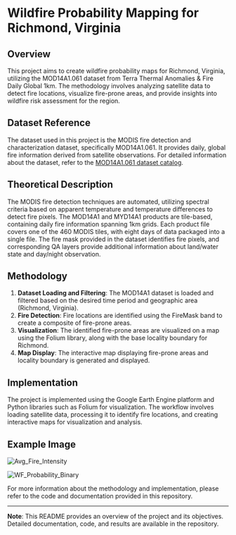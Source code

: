 # Wildfire Probability Mapping for Richmond, Virginia

## Overview
This project aims to create wildfire probability maps for Richmond, Virginia, utilizing the MOD14A1.061 dataset from Terra Thermal Anomalies & Fire Daily Global 1km. The methodology involves analyzing satellite data to detect fire locations, visualize fire-prone areas, and provide insights into wildfire risk assessment for the region.

## Dataset Reference
The dataset used in this project is the MODIS fire detection and characterization dataset, specifically MOD14A1.061. It provides daily, global fire information derived from satellite observations. For detailed information about the dataset, refer to the [MOD14A1.061 dataset catalog](https://developers.google.com/earth-engine/datasets/catalog/MODIS_061_MOD14A1#description).

## Theoretical Description
The MODIS fire detection techniques are automated, utilizing spectral criteria based on apparent temperature and temperature differences to detect fire pixels. The MOD14A1 and MYD14A1 products are tile-based, containing daily fire information spanning 1km grids. Each product file covers one of the 460 MODIS tiles, with eight days of data packaged into a single file. The fire mask provided in the dataset identifies fire pixels, and corresponding QA layers provide additional information about land/water state and day/night observation.

## Methodology
1. **Dataset Loading and Filtering**: The MOD14A1 dataset is loaded and filtered based on the desired time period and geographic area (Richmond, Virginia).
2. **Fire Detection**: Fire locations are identified using the FireMask band to create a composite of fire-prone areas.
3. **Visualization**: The identified fire-prone areas are visualized on a map using the Folium library, along with the base locality boundary for Richmond.
4. **Map Display**: The interactive map displaying fire-prone areas and locality boundary is generated and displayed.

## Implementation
The project is implemented using the Google Earth Engine platform and Python libraries such as Folium for visualization. The workflow involves loading satellite data, processing it to identify fire locations, and creating interactive maps for visualization and analysis.


## Example Image
![Avg_Fire_Intensity](https://ibb.co/J5pFZqK)

![WF_Probability_Binary](https://ibb.co/YQckT6L)

For more information about the methodology and implementation, please refer to the code and documentation provided in this repository.

---

**Note**: This README provides an overview of the project and its objectives. Detailed documentation, code, and results are available in the repository.
